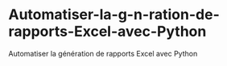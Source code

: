 # Automatiser-la-g-n-ration-de-rapports-Excel-avec-Python
Automatiser la génération de rapports Excel avec Python 
